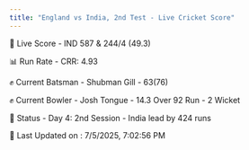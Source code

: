 ```yaml
---
title: "England vs India, 2nd Test - Live Cricket Score"
---
```


🔴 Live Score - IND 587 & 244/4 (49.3)  

📊 Run Rate - CRR: 4.93  

✊ Current Batsman - Shubman Gill - 63(76)  

✊ Current Bowler - Josh Tongue - 14.3 Over 92 Run - 2 Wicket  

📑 Status - Day 4: 2nd Session - India lead by 424 runs

📝 Last Updated on : 7/5/2025, 7:02:56 PM  

